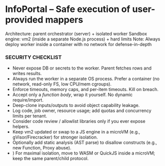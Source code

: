 # InfoPortal – Safe execution of user-provided mappers

Architecture: parent orchestrator (server) + isolated worker
Sandbox engine: vm2 (inside a separate Node.js process) + hard limits
Note: Always deploy worker inside a container with no network for defense-in-depth

### SECURITY CHECKLIST

- Never expose DB or secrets to the worker. Parent fetches rows and writes results.
- Always run the worker in a separate OS process. Prefer a container (no network, read-only FS, low CPU/mem cgroups).
- Enforce timeouts, memory caps, and per-item timeouts. Kill on breach.
- Accept only a *function body*, wrap it yourself. No dynamic require/import.
- Deep-clone inputs/outputs to avoid object capability leakage.
- Log code, job owner, resource usage; add quotas and concurrency limits per tenant.
- Consider code review / allowlist libraries only if you ever expose helpers.
- Keep vm2 updated or swap to a JS engine in a microVM (e.g., gVisor/Firecracker) for stronger isolation.
- Optionally add static analysis (AST parse) to disallow constructs (e.g., new Function, Proxy abuse).
- ) For maximal isolation, move to WASM or QuickJS inside a microVM; keep the same parent/child protocol.
